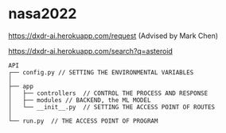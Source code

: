 # nasa2022

https://dxdr-ai.herokuapp.com/request (Advised by Mark Chen)

https://dxdr-ai.herokuapp.com/search?q=asteroid

```
API
┌── config.py // SETTING THE ENVIRONMENTAL VARIABLES
│   
├── app
│   ├── controllers  // CONTROL THE PROCESS AND RESPONSE
│   ├── modules // BACKEND, the ML MODEL
│   └── __init__.py  // SETTING THE ACCESS POINT OF ROUTES
│
└── run.py  // THE ACCESS POINT OF PROGRAM
```

